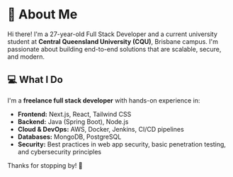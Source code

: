 # 👋 About Me

Hi there! I'm a 27-year-old Full Stack Developer and a current university student at **Central Queensland University (CQU)**, Brisbane campus. I'm passionate about building end-to-end solutions that are scalable, secure, and modern.

## 💻 What I Do

I'm a **freelance full stack developer** with hands-on experience in:

- **Frontend:** Next.js, React, Tailwind CSS  
- **Backend:** Java (Spring Boot), Node.js  
- **Cloud & DevOps:** AWS, Docker, Jenkins, CI/CD pipelines  
- **Databases:** MongoDB, PostgreSQL  
- **Security:** Best practices in web app security, basic penetration testing, and cybersecurity principles  

Thanks for stopping by! 🚀
